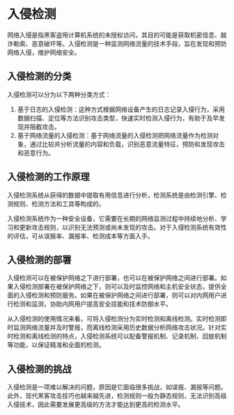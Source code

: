 # 入侵检测
网络入侵是指黑客盗用计算机系统的未授权访问，其目的可能是获取机密信息、敲诈勒索、恶意破坏等。入侵检测是一种监测网络流量的技术手段，旨在发现和预防网络入侵，维护网络安全。

## 入侵检测的分类
入侵检测可以分为以下两种分类方式：

1. 基于日志的入侵检测：这种方式根据网络设备产生的日志记录入侵行为，采用数据扫描、定位等方法识别攻击类型，快速实时检测入侵行为，有助于及早发现并阻截攻击。
2. 基于网络流量的入侵检测：基于网络流量的入侵检测把网络流量作为检测对象，通过比较并分析流量的内容和负载，识别恶意流量特征，预防和发现攻击和恶意行为。

## 入侵检测的工作原理
入侵检测系统从获得的数据中提取有用信息进行分析，检测系统是由检测引擎、检测规则、检测方法和工具等构成的。

入侵检测系统作为一种安全设备，它需要在长期的网络监测过程中持续地分析、学习和更新攻击规则，以识别无法预测或尚未发现的攻击。对于入侵检测系统有效性的评估，可从误报率、漏报率、检测成本等方面入手。

## 入侵检测的部署
入侵检测可以在被保护网络之下进行部署，也可以在被保护网络之间进行部署。如果入侵检测部署在被保护网络之下，则可以及时监控网络和主机安全状态，提供全面的入侵检测和预防服务。如果在被保护网络之间进行部署，则可以对内网用户进行检测和监测，协助内网用户提高安全技能和技术防御水平。

从入侵检测的使用情况来看，可将入侵检测分为实时检测和离线检测。实时检测即时监测网络流量并及时警报，而离线检测采用历史数据分析网络攻击状况。针对实时检测和离线检测的特点，入侵检测系统可以配备警报机制、记录机制、回放机制等功能，以保证精准和全面的检测。

## 入侵检测的挑战
入侵检测是一项难以解决的问题，原因是它面临很多挑战，如误报、漏报等问题。此外，现代黑客攻击技巧也越来越先进，检测规则一般为静态规则，无法识别高级入侵技术，因此需要发展更高级的方法才能达到更高的检测水平。